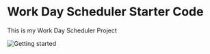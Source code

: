 # Work Day Scheduler Starter Code

This is my Work Day Scheduler Project 

<img src="./Assets/images/SchedulerScreenshot.png" alt="Getting started">



